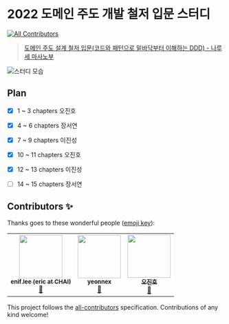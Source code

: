 # 2022 도메인 주도 개발 철저 입문 스터디
<!-- ALL-CONTRIBUTORS-BADGE:START - Do not remove or modify this section -->
[![All Contributors](https://img.shields.io/badge/all_contributors-2-orange.svg?style=flat-square)](#contributors-)
<!-- ALL-CONTRIBUTORS-BADGE:END -->

> [도메인 주도 설계 철저 입문(코드와 패턴으로 밑바닥부터 이해하는 DDD) - 나루세 마사노부](http://www.yes24.com/Product/Goods/93384475)

![스터디 모습](images/main.png)


## Plan

- [x] 1 ~ 3 chapters 오진호
- [x] 4 ~ 6 chapters 장서연
- [x] 7 ~ 9 chapters 이진성
- [x] 10 ~ 11 chapters 오진호
- [x] 12 ~ 13 chapters 이진성
- [ ] 14 ~ 15 chapters 장서연


## Contributors ✨

Thanks goes to these wonderful people ([emoji key](https://allcontributors.org/docs/en/emoji-key)):

<!-- ALL-CONTRIBUTORS-LIST:START - Do not remove or modify this section -->
<!-- prettier-ignore-start -->
<!-- markdownlint-disable -->
<table>
  <tr>
    <td align="center"><a href="http://sticky32.tistory.com/"><img src="https://avatars.githubusercontent.com/u/9916002?v=4?s=100" width="100px;" alt=""/><br /><sub><b>enif.lee (eric at CHAI)</b></sub></a><br /><a href="#blog-enif-lee" title="Blogposts">📝</a></td>
    <td align="center"><a href="https://github.com/yeonnex"><img src="https://avatars.githubusercontent.com/u/82166132?v=4?s=100" width="100px;" alt=""/><br /><sub><b>yeonnex</b></sub></a><br /><a href="#blog-yeonnex" title="Blogposts">📝</a></td>
    <td align="center"><a href="https://github.com/ohjinhokor"><img src="https://avatars.githubusercontent.com/u/71378447?v=4?s=100" width="100px;" alt=""/><br /><sub><b>오진호</b></sub></a><br /><a href="#blog-ohjinhokor" title="Blogposts">📝</a></td>
  </tr>
</table>

<!-- markdownlint-restore -->
<!-- prettier-ignore-end -->

<!-- ALL-CONTRIBUTORS-LIST:END -->

This project follows the [all-contributors](https://github.com/all-contributors/all-contributors) specification. Contributions of any kind welcome!